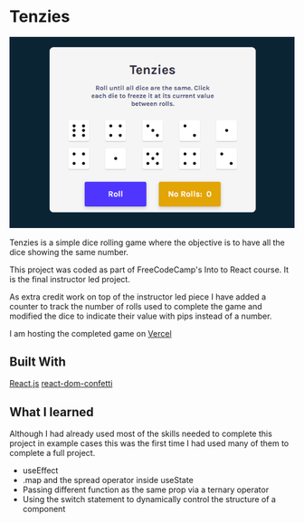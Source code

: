 # Tenzies

![](./Screenshot.png)

Tenzies is a simple dice rolling game where the objective is to have all the dice showing the same number.

This project was coded as part of FreeCodeCamp's Into to React course. It is the final instructor led project.

As extra credit work on top of the instructor led piece I have added a counter to track the number of rolls used to complete the game and modified the dice to indicate their value with pips instead of a number.

I am hosting the completed game on [Vercel](https://tenzies-omega.vercel.app/)

## Built With
[React.js](https://reactjs.org/)
[react-dom-confetti](https://www.npmjs.com/package/react-dom-confetti)

## What I learned
Although I had already used most of the skills needed to complete this project in example cases this was the first time I had used many of them to complete a full project.

* useEffect
* .map and the spread operator inside useState
* Passing different function as the same prop via a ternary operator
* Using the switch statement to dynamically control the structure of a component